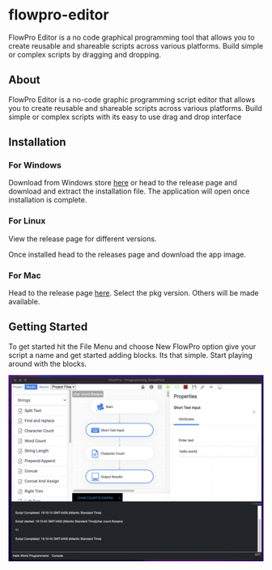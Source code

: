 # flowpro-editor

FlowPro Editor is a no code graphical programming tool that allows you to create 
reusable and shareable scripts across various platforms. 
Build simple or complex scripts by dragging and dropping.

## About

FlowPro Editor is a no-code graphic programming script editor that allows you to create reusable and shareable scripts across various platforms. 
Build simple or complex scripts with its easy to use drag and drop interface

## Installation

### For Windows
Download from Windows store [here](https://www.microsoft.com/store/apps/9P350WJPQH84) or
head to the release page and download and extract the installation file.
The application will open once installation is complete.


### For Linux
View the release page for different versions.

Once installed head to the releases page and download the app image.

### For Mac
Head to the release page [here](https://github.com/wyntonfranklin/flowpro/releases/tag/1.0.0-mac).
Select the pkg version. Others will be made available.

## Getting Started

To get started hit the File Menu and choose New FlowPro option give your script a name and get started adding blocks. Its that simple.
Start playing around with the blocks.

![screenshot3](./flowpro_mac.png)
